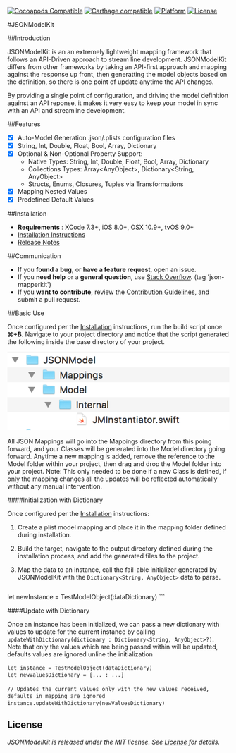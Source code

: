 [![Cocoapods Compatible](https://img.shields.io/badge/pod-v1.0-blue.svg)](https://cocoapods.org/)
[![Carthage compatible](https://img.shields.io/badge/Carthage-compatible-4BC51D.svg?style=flat)](https://github.com/Carthage/Carthage)
[![Platform](https://img.shields.io/badge/platform-ios%20%7C%20osx%20%7C%20tvos-lightgrey.svg)](https://github.com/AntonTheDev/JSONModelKit/)
[![License](https://img.shields.io/badge/license-MIT-343434.svg)](https://github.com/AntonTheDev/JSONModelKit/)

#JSONModelKit

##Introduction

JSONModelKit is an an extremely lightweight mapping framework that follows an API-Driven approach to stream line development. JSONModelKit differs from other frameworks by taking an API-first approach and mapping against the response up front, then generatting the model objects based on the definition, so there is one point of update anytime the API changes. 

By providing a single point of configuration, and driving the model definition against an API reponse, it makes it very easy to keep your model in sync with an API and streamline development.

##Features

- [X] Auto-Model Generation .json/.plists configuration files
- [X] String, Int, Double, Float, Bool, Array, Dictionary
- [X] Optional & Non-Optional Property Support:
	* Native Types: String, Int, Double, Float, Bool, Array, Dictionary
	* Collections Types: Array\<AnyObject\>, Dictionary\<String, AnyObject\>
	* Structs, Enums, Closures, Tuples via Transformations
- [X] Mapping Nested Values
- [X] Predefined Default Values

##Installation

* **Requirements** : XCode 7.3+, iOS 8.0+, OSX 10.9+, tvOS 9.0+
* [Installation Instructions](/documentation/installation.md)
* [Release Notes](/documentation/changelog.md)

##Communication

- If you **found a bug**, or **have a feature request**, open an issue.
- If you **need help** or a **general question**, use [Stack Overflow](http://stackoverflow.com/questions/tagged/json-mapperkit). (tag 'json-mapperkit')
- If you **want to contribute**, review the [Contribution Guidelines](/Documentation/CONTRIBUTING.md), and submit a pull request. 

##Basic Use

Once configured per the [Installation](/documentation/installation.md) instructions, run the build script once **⌘+B**. Navigate to your project directory and notice that the script generated the following inside the base directory of your project.

![alt tag](/documentation/readme_assets/folder_structure.png?raw=true)

All JSON Mappings will go into the Mappings directory from this poing forward, and your Classes will be generated into the Model directory going forward. Anytime a new mapping is added, remove the reference to the Model folder within your project, then drag and drop the Model folder into your project. Note: This only needed to be done if a new Class is defined, if only the mapping changes all the updates will be reflected automatically without any manual intervention.


####Initialization with Dictionary

Once configured per the [Installation](/documentation/installation.md) instructions:

1. Create a plist model mapping and place it in the mapping folder defined during installation.
2. Build the target, navigate to the output directory defined during the installation process, and add the generated files to the project.
3. Map the data to an instance, call the fail-able initializer generated by JSONModelKit with the `Dictionary<String, AnyObject>` data to parse.

	```
let newInstance = TestModelObject(dataDictionary)
	```

####Update with Dictionary

Once an instance has been initialized, we can pass a new dictionary with values to update for the current instance by calling `updateWithDictionary(dictionary : Dictionary<String, AnyObject>?)`. Note that only the values which are being passed within will be updated, defaults values are ignored unline the initialization

```
let instance = TestModelObject(dataDictionary)
let newValuesDictionary = [... : ...]

// Updates the current values only with the new values received, defaults in mapping are ignored
instance.updateWithDictionary(newValuesDictionary)

```

## License

*JSONModelKit is released under the MIT license. See [License](/LICENSE.md) for details.*
